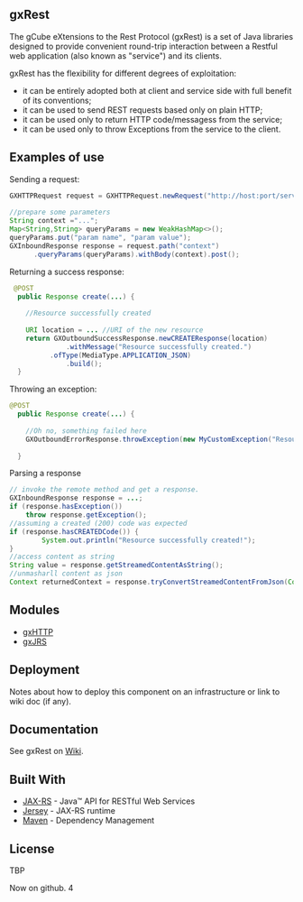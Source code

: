 gxRest
----
The gCube eXtensions to the Rest Protocol (gxRest) is a set of Java libraries designed to provide convenient round-trip interaction between a Restful web application (also known as "service") and its clients. 

gxRest has the flexibility for different degrees of exploitation:
* it can be entirely adopted both at client and service side with full benefit of its conventions;
* it can be used to send REST requests based only on plain HTTP;
* it can be used only to return HTTP code/messagess from the service;
* it can be used only to throw Exceptions from the service to the client.
    
## Examples of use

Sending a request:
```java
GXHTTPRequest request = GXHTTPRequest.newRequest("http://host:port/service/").from("GXRequestTest");
 
//prepare some parameters
String context ="...";
Map<String,String> queryParams = new WeakHashMap<>();
queryParams.put("param name", "param value");
GXInboundResponse response = request.path("context")
	  .queryParams(queryParams).withBody(context).post();

```
   
Returning a success response:   
```java
 @POST
  public Response create(...) {
 
    //Resource successfully created 
    
    URI location = ... //URI of the new resource
    return GXOutboundSuccessResponse.newCREATEResponse(location)
              .withMessage("Resource successfully created.")
	      .ofType(MediaType.APPLICATION_JSON)
              .build();
  }
``` 

Throwing an exception:   
```java
@POST
  public Response create(...) {
 
    //Oh no, something failed here
    GXOutboundErrorResponse.throwException(new MyCustomException("Resource already exists."));
    
  }   
``` 


Parsing a response
```java
// invoke the remote method and get a response.
GXInboundResponse response = ...;
if (response.hasException()) 
    throw response.getException();
//assuming a created (200) code was expected 
if (response.hasCREATEDCode()) {
		System.out.println("Resource successfully created!");
}
//access content as string
String value = response.getStreamedContentAsString();
//unmasharll content as json
Context returnedContext = response.tryConvertStreamedContentFromJson(Context.class);
``` 
    
## Modules
* [gxHTTP](https://wiki.gcube-system.org/gcube/GxRest/GxHTTP)
* [gxJRS](https://wiki.gcube-system.org/gcube/GxRest/GxJRS)
    
## Deployment
    
Notes about how to deploy this component on an infrastructure or link to wiki doc (if any).

## Documentation
See gxRest on [Wiki](https://wiki.gcube-system.org/gcube/GxRest).

## Built With

* [JAX-RS](https://github.com/eclipse-ee4j/jaxrs-api) - Java™ API for RESTful Web Services
* [Jersey](https://jersey.github.io/) - JAX-RS runtime
* [Maven](https://maven.apache.org/) - Dependency Management

## License
TBP

Now on github. 4

